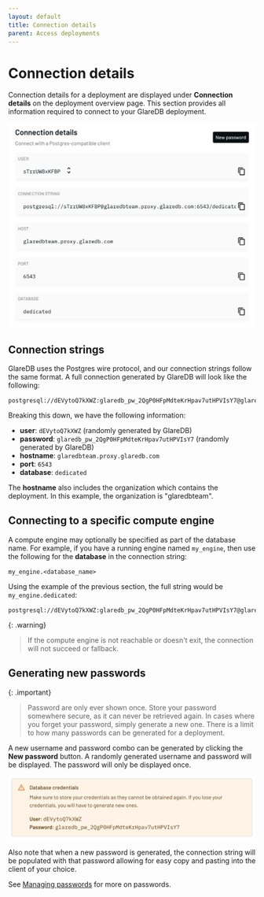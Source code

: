 ```yaml
---
layout: default
title: Connection details
parent: Access deployments
---
```


# Connection details

Connection details for a deployment are displayed under **Connection details**
on the deployment overview page. This section provides all information required
to connect to your GlareDB deployment.

![Connection details]

## Connection strings

GlareDB uses the Postgres wire protocol, and our connection strings follow the
same format. A full connection generated by GlareDB will look like the
following:

```text
postgresql://dEVytoQ7kXWZ:glaredb_pw_2QgP0HFpMdteKrHpav7utHPVIsY7@glaredbteam.proxy.glaredb.com:6543/dedicated
```

Breaking this down, we have the following information:

- **user**: `dEVytoQ7kXWZ` (randomly generated by GlareDB)
- **password**: `glaredb_pw_2QgP0HFpMdteKrHpav7utHPVIsY7` (randomly generated by
  GlareDB)
- **hostname**: `glaredbteam.proxy.glaredb.com`
- **port**: `6543`
- **database**: `dedicated`

The **hostname** also includes the organization which contains the deployment.
In this example, the organization is "glaredbteam".

## Connecting to a specific compute engine

A compute engine may optionally be specified as part of the database name. For
example, if you have a running engine named `my_engine`, then use the following
for the **database** in the connection string:

```text
my_engine.<database_name>
```

Using the example of the previous section, the full string would be `my_engine.dedicated`:

```text
postgresql://dEVytoQ7kXWZ:glaredb_pw_2QgP0HFpMdteKrHpav7utHPVIsY7@glaredbteam.proxy.glaredb.com:6543/my_engine.dedicated
```

{: .warning}

> If the compute engine is not reachable or doesn't exit, the connection will not
> succeed or fallback.

## Generating new passwords

{: .important}

> Password are only ever shown once. Store your password somewhere secure, as it
> can never be retrieved again. In cases where you forget your password, simply
> generate a new one. There is a limit to how many passwords can be generated
> for a deployment.

A new username and password combo can be generated by clicking the **New
password** button. A randomly generated username and password will be displayed.
The password will only be displayed once.

![New password]

Also note that when a new password is generated, the connection string will be
populated with that password allowing for easy copy and pasting into the client
of your choice.

See [Managing passwords] for more on passwords.

[Managing passwords]: /cloud/access/managing-passwords/
[Connection details]: /assets/images/connection-details.png
[New password]: /assets/images/new-password.png

